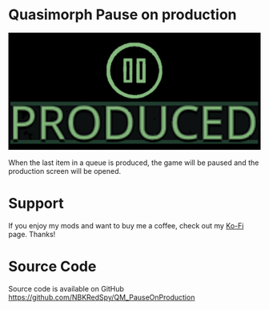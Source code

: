# Quasimorph Pause on production

![Production Pause logo](./media/ProducedWithPause.png)

When the last item in a queue is produced, the game will be paused and the production screen will be opened.

# Support
If you enjoy my mods and want to buy me a coffee, check out my [Ko-Fi](https://ko-fi.com/nbkredspy71915) page.
Thanks!


# Source Code
Source code is available on GitHub https://github.com/NBKRedSpy/QM_PauseOnProduction
